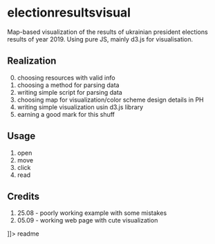# electionresultsvisual
 <snippet>
  <content><![CDATA[
# ${1: Project Name}

Map-based visualization of the results of ukrainian president elections results of year 2019. Using pure JS, mainly d3.js for visualisation.

## Realization
0. choosing resources with valid info
1. choosing a method for parsing data
2. writing simple script for parsing data
3. choosing map for visualization/color scheme design details in PH
4. writing simple visualization usin d3.js library
5. earning a good mark for this shuff

## Usage

1. open
2. move
3. click
4. read

## Credits

1. 25.08 - poorly working example with some mistakes
2. 05.09 - working web page with cute visualization


]]></content>
  <tabTrigger>readme</tabTrigger>
</snippet>

